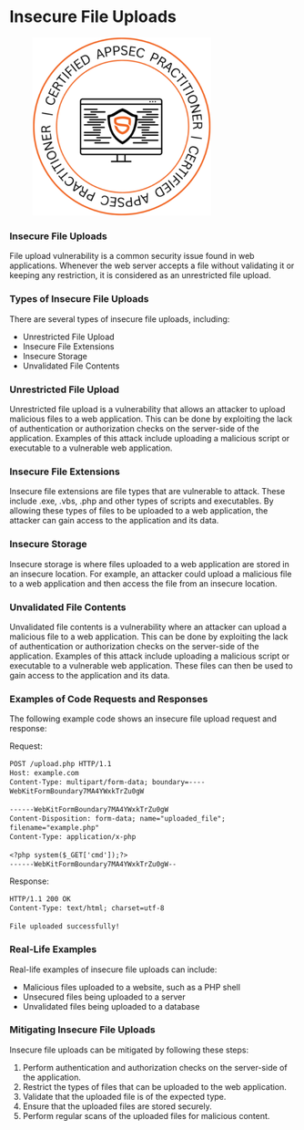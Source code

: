 # Insecure File Uploads

<figure><img src=".gitbook/assets/image (18).png" alt="" width="314"><figcaption></figcaption></figure>



### **Insecure File Uploads**

File upload vulnerability is a common security issue found in web applications. Whenever the web server accepts a file without validating it or keeping any restriction, it is considered as an unrestricted file upload.

### **Types of Insecure File Uploads**

There are several types of insecure file uploads, including:

* Unrestricted File Upload
* Insecure File Extensions
* Insecure Storage
* Unvalidated File Contents

### **Unrestricted File Upload**

Unrestricted file upload is a vulnerability that allows an attacker to upload malicious files to a web application. This can be done by exploiting the lack of authentication or authorization checks on the server-side of the application. Examples of this attack include uploading a malicious script or executable to a vulnerable web application.

### **Insecure File Extensions**

Insecure file extensions are file types that are vulnerable to attack. These include .exe, .vbs, .php and other types of scripts and executables. By allowing these types of files to be uploaded to a web application, the attacker can gain access to the application and its data.

### **Insecure Storage**

Insecure storage is where files uploaded to a web application are stored in an insecure location. For example, an attacker could upload a malicious file to a web application and then access the file from an insecure location.

### **Unvalidated File Contents**

Unvalidated file contents is a vulnerability where an attacker can upload a malicious file to a web application. This can be done by exploiting the lack of authentication or authorization checks on the server-side of the application. Examples of this attack include uploading a malicious script or executable to a vulnerable web application. These files can then be used to gain access to the application and its data.

### **Examples of Code Requests and Responses**

The following example code shows an insecure file upload request and response:

Request:

```
POST /upload.php HTTP/1.1
Host: example.com
Content-Type: multipart/form-data; boundary=----WebKitFormBoundary7MA4YWxkTrZu0gW

------WebKitFormBoundary7MA4YWxkTrZu0gW
Content-Disposition: form-data; name="uploaded_file"; filename="example.php"
Content-Type: application/x-php

<?php system($_GET['cmd']);?>
------WebKitFormBoundary7MA4YWxkTrZu0gW--

```

Response:

```
HTTP/1.1 200 OK
Content-Type: text/html; charset=utf-8

File uploaded successfully!

```

### **Real-Life Examples**

Real-life examples of insecure file uploads can include:

* Malicious files uploaded to a website, such as a PHP shell
* Unsecured files being uploaded to a server
* Unvalidated files being uploaded to a database

### **Mitigating Insecure File Uploads**

Insecure file uploads can be mitigated by following these steps:

1. Perform authentication and authorization checks on the server-side of the application.
2. Restrict the types of files that can be uploaded to the web application.
3. Validate that the uploaded file is of the expected type.
4. Ensure that the uploaded files are stored securely.
5. Perform regular scans of the uploaded files for malicious content.
